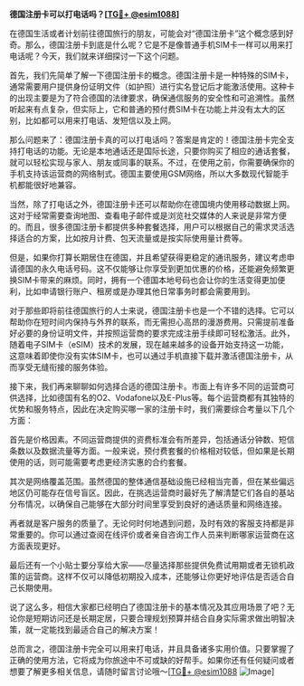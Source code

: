 **德国注册卡可以打电话吗？[[TG💪+ @esim1088](https://t.me/s/esim1088)]**

在德国生活或者计划前往德国旅行的朋友，可能会对“德国注册卡”这个概念感到好奇。那么，德国注册卡到底是什么呢？它是不是像普通手机SIM卡一样可以用来打电话呢？今天，我们就来详细探讨一下这个问题。

首先，我们先简单了解一下德国注册卡的概念。德国注册卡是一种特殊的SIM卡，通常需要用户提供身份证明文件（如护照）进行实名登记后才能激活使用。这种卡的出现主要是为了符合德国的法律要求，确保通信服务的安全性和可追溯性。虽然听起来有点复杂，但实际上，它和普通的预付费SIM卡在功能上并没有太大的区别，比如都可以用来打电话、发短信以及上网。

那么问题来了：德国注册卡真的可以打电话吗？答案是肯定的！德国注册卡完全支持打电话的功能。无论是本地通话还是国际长途，只要你购买了相应的通话套餐，就可以轻松实现与家人、朋友或同事的联系。不过，在使用之前，你需要确保你的手机支持该运营商的网络制式。德国主要使用GSM网络，所以大多数现代智能手机都能很好地兼容。

当然，除了打电话之外，德国注册卡还可以帮助你在德国境内使用移动数据上网。这对于经常需要查询地图、查看电子邮件或是浏览社交媒体的人来说是非常方便的。而且，很多德国注册卡都提供多种套餐选择，用户可以根据自己的需求灵活选择适合的方案，比如按月计费、包天流量或是按实际使用量计费等。

但是，如果你打算长期居住在德国，并且希望获得更稳定的通讯服务，建议考虑申请德国的永久电话号码。这不仅能够让你享受到更加优惠的价格，还能避免频繁更换SIM卡带来的麻烦。同时，拥有一个德国本地号码也会让你的生活变得更加便利，比如申请银行账户、租房或是办理其他日常事务时都会需要用到。

对于那些即将前往德国旅行的人士来说，德国注册卡也是一个不错的选择。它可以帮助你在短时间内保持与外界的联系，而无需担心高昂的漫游费用。只需提前准备好必要的身份证明文件，并按照运营商的要求完成注册手续即可轻松激活。此外，随着电子SIM卡（eSIM）技术的发展，现在越来越多的设备开始支持这一功能，这意味着即使你没有实体SIM卡，也可以通过手机直接下载并激活德国注册卡，从而享受无缝衔接的服务体验。

接下来，我们再来聊聊如何选择合适的德国注册卡。市面上有许多不同的运营商可供选择，比如德国有名的O2、Vodafone以及E-Plus等。每个运营商都有其独特的优势和服务特点，因此在决定购买哪一家的注册卡时，我们需要综合考量以下几个方面：

首先是价格因素。不同运营商提供的资费标准会有所差异，包括通话分钟数、短信条数以及数据流量等方面。一般来说，预付费套餐的价格相对较低，但如果是长期使用的话，则可能需要考虑更经济实惠的合约套餐。

其次是网络覆盖范围。虽然德国的整体通信基础设施已经相当完善，但在某些偏远地区仍可能存在信号盲区。因此，在挑选运营商时最好先了解清楚它们各自的基站分布情况，以确保自己能够在大部分时间里享受到良好的通话质量和网络连接。

再者就是客户服务的质量了。无论何时何地遇到问题，及时有效的客服支持都是非常重要的。你可以通过查阅在线评价或者亲自咨询工作人员来判断哪家运营商在这方面表现更好。

最后还有一个小贴士要分享给大家——尽量选择那些提供免费试用期或者无锁机政策的运营商。这样不仅可以降低初期投入成本，还能够让你更好地评估是否适合自己长期使用。

说了这么多，相信大家都已经明白了德国注册卡的基本情况及其应用场景了吧？无论你是短期访问还是长期定居，只要合理规划预算并结合自身实际需求做出明智决策，就一定能找到最适合自己的解决方案！

总而言之，德国注册卡完全可以用来打电话，并且具备诸多实用价值。只要掌握了正确的使用方法，它将成为你旅途中不可或缺的好帮手。如果你还有任何疑问或者想要了解更多相关信息，请随时留言讨论哦～[[TG💪+ @esim1088](https://t.me/s/esim1088) ![Image](https://i.postimg.cc/4NQfJmqS/Snipaste-2025-05-13-00-14-12.png)]